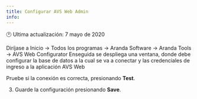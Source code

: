 ```yaml
---
title: Configurar AVS Web Admin
info:
---
```

🕐 Ultima actualización: 7 mayo de 2020

 Diríjase a Inicio -> Todos los programas -> Aranda Software -> Aranda Tools -> AVS Web Configurator Enseguida se despliega una ventana, donde debe configurar la base de datos a la cual se va a conectar y las credenciales de ingreso a la aplicación AVS Web





 Pruebe si la conexión es correcta, presionando **Test**.

3.    Guarde la configuración presionando **Save**.